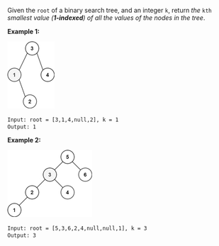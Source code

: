 Given the `root` of a binary search tree, and an integer `k`, return *the* `kth` *smallest value (**1-indexed**) of all the values of the nodes in the tree*.

**Example 1:**

![image](../problems/images/kthtree1.jpg)

```
Input: root = [3,1,4,null,2], k = 1
Output: 1
```

**Example 2:**

![image](../problems/images/kthtree2.jpg)

```
Input: root = [5,3,6,2,4,null,null,1], k = 3
Output: 3
```
